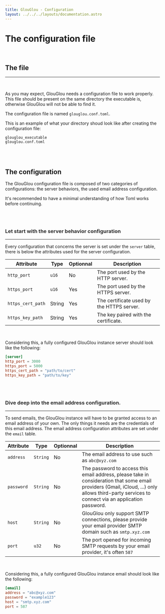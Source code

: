 ```yaml
---
title: GlouGlou - Configuration
layout: ../../../layouts/documentation.astro
---
```


# The configuration file

<br>

<h2 style="color: var(--accent)">The file</h2>
<hr>
<br>

As you may expect, GlouGlou needs a configuration file to work properly. This file should be present on the same directory the executable is, otherwise GlouGlou will not be able to find it.

The configuration file is named `glouglou.conf.toml`.

This is an example of what your directory shoud look like after creating the configuration file:

```
glouglou_executable
glouglou.conf.toml
```

<br>
<br>

<h2 style="color: var(--accent)">The configuration</h2>

The GlouGlou configuration file is composed of two categories of configurations: the server behaviors, the used email address configuration.

It's recommended to have a minimal understanding of how Toml works before continuing.

<br>
<br>

<h3 style="color: var(--accent); opacity: .9;">Let start with the server behavior configuration</h3>
<hr>

Every configuration that concerns the server is set under the `server` table, there is below the attributes used for the server configuration.

| Attribute         | Type   | Optionnal | Description                               |
| ----------------- | ------ | --------- | ----------------------------------------- |
| `http_port`       | `u16`  | No        | The port used by the HTTP server.         |
| `https_port`      | `u16`  | Yes       | The port used by the HTTPS server.        |
| `https_cert_path` | String | Yes       | The certificate used by the HTTPS server. |
| `https_key_path`  | String | Yes       | The key paired with the certificate.      |

<br>

Considering this, a fully configured GlouGlou instance server should look like the following:

```toml
[server]
http_port = 3000
https_port = 5000
https_cert_path = "path/to/cert"
https_key_path = "path/to/key"
```

<br>
<br>

<h3 style="color: var(--accent); opacity: .9;">Dive deep into the email address configuration.</h3>
<hr>

To send emails, the GlouGlou instance will have to be granted access to an email address of your own. The only things it needs are the credentials of this email address. The email address configuration attributes are set under the `email` table.

| Attribute  | Type     | Optionnal | Description                                                                                                                                                                                     |
| ---------- | -------- | --------- | ----------------------------------------------------------------------------------------------------------------------------------------------------------------------------------------------- |
| `address`  | `String` | No        | The email address to use such as `abc@xyz.com`                                                                                                                                                  |
| `password` | `String` | No        | The password to access this email address, please take in consideration that some email providers (Gmail, iCloud, ...) only allows third-party services to connect via an application password. |
| `host`     | `String` | No        | GlouGlou only support SMTP connections, please provide your email provider SMTP domain such as `smtp.xyz.com`                                                                                   |
| `port`     | `u32`    | No        | The port opened for incoming SMTP requests by your email provider, it's often `587`                                                                                                             |

<br>

Considering this, a fully configured GlouGlou instance email should look like the following:

```toml
[email]
address = "abc@xyz.com"
password = "example123"
host = "smtp.xyz.com"
port = 587
```